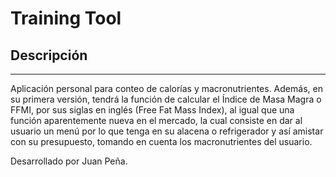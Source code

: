 
# Training Tool

## Descripción

---

Aplicación personal para conteo de calorías y macronutrientes.
Además, en su primera versión, tendrá la función de calcular el Índice de Masa Magra o FFMI, por sus siglas en inglés (Free Fat Mass Index),
al igual que una función aparentemente nueva en el mercado, la cual consiste en dar al usuario un menú por lo que tenga en su alacena o refrigerador y
así amistar con su presupuesto, tomando en cuenta los macronutrientes del usuario.

Desarrollado por Juan Peña.
